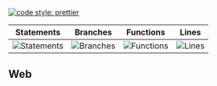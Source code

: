 [![code style: prettier](https://img.shields.io/badge/code_style-prettier-ff69b4.svg?style=flat-square)](https://github.com/prettier/prettier)

| Statements                                    | Branches                                  | Functions                                   | Lines                               |
| --------------------------------------------- | ----------------------------------------- | ------------------------------------------- | ----------------------------------- |
| ![Statements](https://img.shields.io/badge/Coverage-30.67%25-red.svg 'Make me better!') | ![Branches](https://img.shields.io/badge/Coverage-22.51%25-red.svg 'Make me better!') | ![Functions](https://img.shields.io/badge/Coverage-16.67%25-red.svg 'Make me better!') | ![Lines](https://img.shields.io/badge/Coverage-30.68%25-red.svg 'Make me better!') |

## Web
